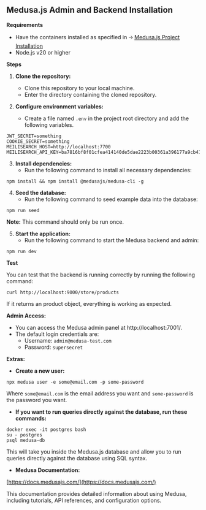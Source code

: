 ## Medusa.js Admin and Backend Installation

**Requirements**

* Have the containers installed as specified in 🡢 <a href="https://gitlab.com/erpsistemas/medusa-project" target="_blank">Medusa.js Project Installation</a>
* Node.js v20 or higher

**Steps**

1. **Clone the repository:**
    * Clone this repository to your local machine.
    * Enter the directory containing the cloned repository.

2. **Configure environment variables:**
    * Create a file named `.env` in the project root directory and add the following variables.

```
JWT_SECRET=something
COOKIE_SECRET=something
MEILISEARCH_HOST=http://localhost:7700
MEILISEARCH_API_KEY=ba7816bf8f01cfea414140de5dae2223b00361a396177a9cb410ff61f20015ad
```

3. **Install dependencies:**
    * Run the following command to install all necessary dependencies:

```
npm install && npm install @medusajs/medusa-cli -g
```

4. **Seed the database:**
    * Run the following command to seed example data into the database:

```
npm run seed
```

**Note:** This command should only be run once.

5. **Start the application:**
    * Run the following command to start the Medusa backend and admin:

```
npm run dev
```

**Test**

You can test that the backend is running correctly by running the following command:

```
curl http://localhost:9000/store/products
```

If it returns an product object, everything is working as expected.

**Admin Access:**

* You can access the Medusa admin panel at http://localhost:7001/.
* The default login credentials are:
    * Username: `admin@medusa-test.com`
    * Password: `supersecret`

**Extras:**

* **Create a new user:**

```
npx medusa user -e some@email.com -p some-password
```

Where `some@email.com` is the email address you want and `some-password` is the password you want.

* **If you want to run queries directly against the database, run these commands:**

```
docker exec -it postgres bash
su - postgres
psql medusa-db
```

This will take you inside the Medusa.js database and allow you to run queries directly against the database using SQL syntax.

* **Medusa Documentation:**

[https://docs.medusajs.com/](https://docs.medusajs.com/)

This documentation provides detailed information about using Medusa, including tutorials, API references, and configuration options.

